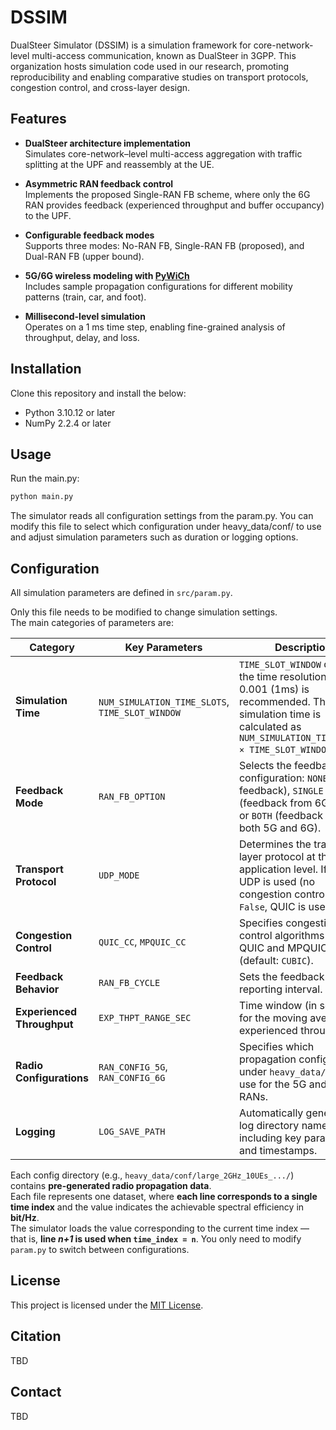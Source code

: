 # DSSIM
DualSteer Simulator (DSSIM) is a simulation framework for core-network-level multi-access communication, known as DualSteer in 3GPP. This organization hosts simulation code used in our research, promoting reproducibility and enabling comparative studies on transport protocols, congestion control, and cross-layer design.

## Features
- **DualSteer architecture implementation**  
  Simulates core-network–level multi-access aggregation with traffic splitting at the UPF and reassembly at the UE.

- **Asymmetric RAN feedback control**  
  Implements the proposed Single-RAN FB scheme, where only the 6G RAN provides feedback (experienced throughput and buffer occupancy) to the UPF.

- **Configurable feedback modes**  
  Supports three modes: No-RAN FB, Single-RAN FB (proposed), and Dual-RAN FB (upper bound).

- **5G/6G wireless modeling with [PyWiCh](https://github.com/PyWiCh/PyWiCh)**  
  Includes sample propagation configurations for different mobility patterns (train, car, and foot).

- **Millisecond-level simulation**  
  Operates on a 1 ms time step, enabling fine-grained analysis of throughput, delay, and loss.


## Installation
Clone this repository and install the below:
- Python 3.10.12 or later
- NumPy 2.2.4 or later


## Usage
Run the main.py:

```bash
python main.py
```
The simulator reads all configuration settings from the param.py.
You can modify this file to select which configuration under heavy_data/conf/ to use and adjust simulation parameters such as duration or logging options.


## Configuration

All simulation parameters are defined in `src/param.py`.

Only this file needs to be modified to change simulation settings.  
The main categories of parameters are:

| Category | Key Parameters | Description |
|-----------|----------------|--------------|
| **Simulation Time** | `NUM_SIMULATION_TIME_SLOTS`, `TIME_SLOT_WINDOW` | `TIME_SLOT_WINDOW` defines the time resolution, and 0.001 (1ms) is recommended. The total simulation time is calculated as `NUM_SIMULATION_TIME_SLOTS × TIME_SLOT_WINDOW`. |
| **Feedback Mode** | `RAN_FB_OPTION` | Selects the feedback configuration: `NONE` (no feedback), `SINGLE` (feedback from 6G only), or `BOTH` (feedback from both 5G and 6G). |
| **Transport Protocol** | `UDP_MODE` | Determines the transport layer protocol at the application level. If `True`, UDP is used (no congestion control); if `False`, QUIC is used. |
| **Congestion Control** | `QUIC_CC`, `MPQUIC_CC` | Specifies congestion control algorithms for the QUIC and MPQUIC layers (default: `CUBIC`). |
| **Feedback Behavior** | `RAN_FB_CYCLE`| Sets the feedback reporting interval. |
| **Experienced Throughput** | `EXP_THPT_RANGE_SEC` | Time window (in seconds) for the moving average of experienced throughput. |
| **Radio Configurations** | `RAN_CONFIG_5G`, `RAN_CONFIG_6G` | Specifies which propagation configuration under `heavy_data/conf/` to use for the 5G and 6G RANs. |
| **Logging** | `LOG_SAVE_PATH` | Automatically generated log directory name, including key parameters and timestamps. |


Each config directory (e.g., `heavy_data/conf/large_2GHz_10UEs_.../`) contains **pre-generated radio propagation data**.  
Each file represents one dataset, where **each line corresponds to a single time index** and the value indicates the achievable spectral efficiency in **bit/Hz**.  
The simulator loads the value corresponding to the current time index — that is, **line *n+1* is used when `time_index = n`**.
You only need to modify `param.py` to switch between configurations.




## License
This project is licensed under the [MIT License](./LICENSE).


## Citation
TBD

## Contact
TBD
